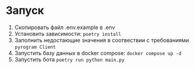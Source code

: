 # Запуск

1. Скопировать файл .env.example в .env
2. Установить зависимости: `poetry install`
3. Заполнить недостающие значения в соотвествии с требованиями `pyrogram Client`
4. Запустить базу данных в docker compose: `docker compose up -d`
5. Запустить бота `poetry run python main.py`